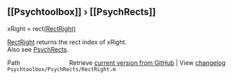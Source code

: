 ## [[Psychtoolbox]] &#8250; [[PsychRects]]

xRight = rect[(RectRight)]((RectRight))  
  
[RectRight](RectRight) returns the rect index of xRight.  
Also see [PsychRects](PsychRects).  




<div class="code_header" style="text-align:right;">
  <span style="float:left;">Path&nbsp;&nbsp;</span> <span class="counter">Retrieve <a href=
  "https://raw.github.com/Psychtoolbox-3/Psychtoolbox-3/beta/Psychtoolbox/PsychRects/RectRight.m">current version from GitHub</a> | View <a href=
  "https://github.com/Psychtoolbox-3/Psychtoolbox-3/commits/beta/Psychtoolbox/PsychRects/RectRight.m">changelog</a></span>
</div>
<div class="code">
  <code>Psychtoolbox/PsychRects/RectRight.m</code>
</div>

